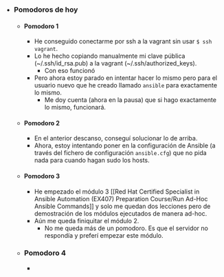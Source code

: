 - ### Pomodoros de hoy
	- #### Pomodoro 1
		- He conseguido conectarme por ssh a la vagrant sin usar `$ ssh vagrant`.
		- Lo he hecho copiando manualmente mi clave pública (~/.ssh/id_rsa.pub) a la vagrant (~/.ssh/authorized_keys).
			- Con eso funcionó
		- Pero ahora estoy parado en intentar hacer lo mismo pero para el usuario nuevo que he creado llamado `ansible` para exactamente lo mismo.
			- Me doy cuenta (ahora en la pausa) que si hago exactamente lo mismo, funcionará.
	- #### Pomodoro 2
		- En el anterior descanso, conseguí solucionar lo de arriba.
		- Ahora, estoy intentando poner en la configuración de Ansible (a través del fichero de configuración `ansible.cfg`) que no pida nada para cuando hagan sudo los hosts.
	- #### Pomodoro 3
		- He empezado el módulo 3 [[Red Hat Certified Specialist in Ansible Automation (EX407) Preparation Course/Run Ad-Hoc Ansible Commands]] y solo me quedan dos lecciones pero de demostración de los módulos ejecutados de manera ad-hoc.
		- Aún me queda finiquitar el módulo 2.
			- No me queda más de un pomodoro. Es que el servidor no respondía y preferí empezar este módulo.
	- ### Pomodoro 4
		-